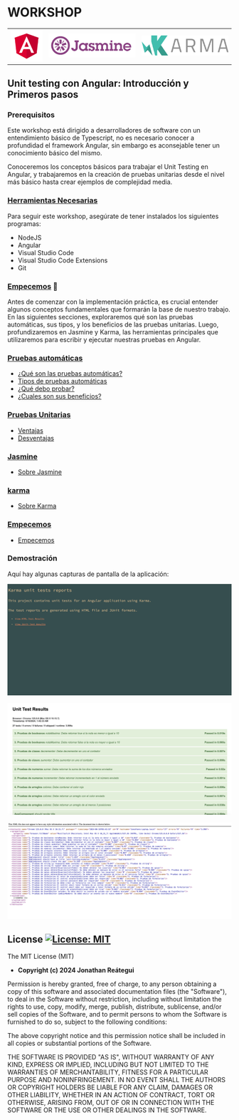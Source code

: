 # WORKSHOP

<table>
  <tr>
    <td><img src="./assets/logo/angular-logo.png" width="110" /></td>
    <td><img src="./assets/logo/jasmine-logo.svg" width="300" /></td>
    <td><img src="./assets/logo/karma-logo.png" width="300" /></td>
  </tr>
</table>

## Unit testing con Angular: Introducción y Primeros pasos

### **Prerequisitos**

Este workshop está dirigido a desarrolladores de software con un entendimiento básico de Typescript, no es necesario conocer a profundidad el framework Angular, sin embargo es aconsejable tener un conocimiento básico del mismo.

Conoceremos los conceptos básicos para trabajar el Unit Testing en Angular, y trabajaremos en la creación de pruebas unitarias desde el nivel más básico hasta crear ejemplos de complejidad media.

### [**Herramientas Necesarias**](0-configuraciones-necesarias/0-configuraciones-necesarias.md)

Para seguir este workshop, asegúrate de tener instalados los siguientes programas:

- NodeJS
- Angular
- Visual Studio Code
- Visual Studio Code Extensions
- Git

### [**Empecemos**]() 🚀

Antes de comenzar con la implementación práctica, es crucial entender algunos conceptos fundamentales que formarán la base de nuestro trabajo. En las siguientes secciones, exploraremos qué son las pruebas automáticas, sus tipos, y los beneficios de las pruebas unitarias. Luego, profundizaremos en Jasmine y Karma, las herramientas principales que utilizaremos para escribir y ejecutar nuestras pruebas en Angular.

### [**Pruebas automáticas**](1-pruebas-automaticas/1-1-pruebas-automaticas.md)

- [¿Qué son las pruebas automáticas?](1-pruebas-automaticas/1-1-pruebas-automaticas.md)
- [Tipos de pruebas automáticas](1-pruebas-automaticas/1-2-tipos-pruebas-automaticas.md)
- [¿Qué debo probar?](1-pruebas-automaticas/1-3-que-debo-probar.md)
- [¿Cuales son sus beneficios?](1-pruebas-automaticas/1-4-ventajas-pruebas-unitarias.md)

### [**Pruebas Unitarias**](2-pruebas-unitarias/2-1-ventajas-pruebas-unitarias.md)

- [Ventajas](2-pruebas-unitarias/2-1-ventajas-pruebas-unitarias.md)
- [Desventajas](2-pruebas-unitarias/2-2-desventajas-pruebas-unitarias.md)

### [**Jasmine**](3-jasmine/3-1-sobre-jasmine.md)

- [Sobre Jasmine](3-jasmine/3-1-sobre-jasmine.md)

### [**karma**](4-karma/4-1-sobre-karma.md)

- [Sobre Karma](4-karma/4-1-sobre-karma.md)

### [**Empecemos**](5-empecemos/empecemos.md)

- [Empecemos](5-empecemos/empecemos.md)

### **Demostración**

Aquí hay algunas capturas de pantalla de la aplicación:

![Screenshot 1](./assets/demo/test-reports-list.png)

![Screenshot 2](./assets/demo/html-demo-report.png)

![Screenshot 3](./assets/demo/junit-demo-report.png)

## License [![License: MIT](https://img.shields.io/badge/License-MIT-yellow.svg)](https://opensource.org/licenses/MIT)

The MIT License (MIT)

- **Copyright (c) 2024 Jonathan Reátegui**

Permission is hereby granted, free of charge, to any person obtaining a copy of this software and associated documentation files (the "Software"), to deal in the Software without restriction, including without limitation the rights to use, copy, modify, merge, publish, distribute, sublicense, and/or sell copies of the Software, and to permit persons to whom the Software is furnished to do so, subject to the following conditions:

The above copyright notice and this permission notice shall be included in all copies or substantial portions of the Software.

THE SOFTWARE IS PROVIDED "AS IS", WITHOUT WARRANTY OF ANY KIND, EXPRESS OR IMPLIED, INCLUDING BUT NOT LIMITED TO THE WARRANTIES OF MERCHANTABILITY, FITNESS FOR A PARTICULAR PURPOSE AND NONINFRINGEMENT. IN NO EVENT SHALL THE AUTHORS OR COPYRIGHT HOLDERS BE LIABLE FOR ANY CLAIM, DAMAGES OR OTHER LIABILITY, WHETHER IN AN ACTION OF CONTRACT, TORT OR OTHERWISE, ARISING FROM, OUT OF OR IN CONNECTION WITH THE SOFTWARE OR THE USE OR OTHER DEALINGS IN THE SOFTWARE.
